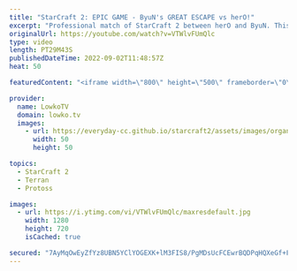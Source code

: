```yaml
---
title: "StarCraft 2: EPIC GAME - ByuN's GREAT ESCAPE vs herO!"
excerpt: "Professional match of StarCraft 2 between herO and ByuN. This Terran versus Protoss is a nail biter as nearly half an hour into the game, the match is still not decided.  Support my work on Patreon: https://www.patreon.com/lowkotv Become a YouTube member: https://lowko.tv/join  More Lowko: https://youtube.com/morelowko"
originalUrl: https://youtube.com/watch?v=VTWlvFUmQlc
type: video
length: PT29M43S
publishedDateTime: 2022-09-02T11:48:57Z
heat: 50

featuredContent: "<iframe width=\"800\" height=\"500\" frameborder=\"0\" src=\"https://www.youtube.com/embed/VTWlvFUmQlc\" allow=\"accelerometer; autoplay; encrypted-media; gyroscope; picture-in-picture\" allowfullscreen></iframe>"

provider:
  name: LowkoTV
  domain: lowko.tv
  images:
    - url: https://everyday-cc.github.io/starcraft2/assets/images/organizations/lowko.tv-50x50.jpg
      width: 50
      height: 50

topics:
  - StarCraft 2
  - Terran
  - Protoss

images:
  - url: https://i.ytimg.com/vi/VTWlvFUmQlc/maxresdefault.jpg
    width: 1280
    height: 720
    isCached: true

secured: "7AyMqOwEyZfYz8UBN5YClYOGEXK+lM3FIS8/PgMDsUcFCEwrBQDPqHQXeGf+FkmH7KxUbujgN1Ny+WAA5dXI/XBzt564fwJNySVMxUV362RTgtPd0l3yOp3o9Mo4saN5+vpV6PWyakW12l31I5fAVBBx/DvOKXBdH0UwjtXFJRVFCnmb3QDyJxw5GSKJdVduJRlkuj2wrDONahuXUWZ3onNkEIs0UOqyfOBmLDzOwM4PWBXdAM364axry0vI5nwGJ7qXIpTqybn2ZITcTxQ/ynT2rAuL3l3OPpn2mI4lCpQf+kJ3qmdv1zZhVpluGmYRfCEAQxbcSOpxJDvY7ylEQ868WDpbQOPJj5vwa5vtfU4m3na9rotnibQYcSSr/uyuh8jPHGaszkekHk1EPO9IRmnYYDbU+T45wFcR305z7Xo=;wEyd1Np0hJC96Tj/zQo5eA=="
---
```


